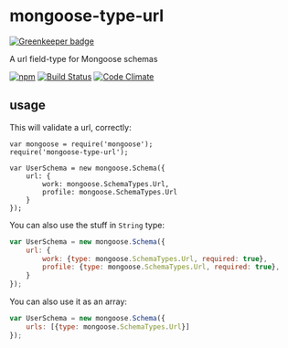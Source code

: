# mongoose-type-url

[![Greenkeeper badge](https://badges.greenkeeper.io/konsumer/mongoose-type-url.svg)](https://greenkeeper.io/)

A url field-type for Mongoose schemas

[![npm](https://nodei.co/npm/mongoose-type-url.png)](https://www.npmjs.com/package/mongoose-type-url)
[![Build Status](https://travis-ci.org/konsumer/mongoose-type-url.svg?branch=master)](https://travis-ci.org/konsumer/mongoose-type-url)
[![Code Climate](https://codeclimate.com/github/konsumer/mongoose-type-url/badges/gpa.svg)](https://codeclimate.com/github/konsumer/mongoose-type-url)

## usage

This will validate a url, correctly:

```
var mongoose = require('mongoose');
require('mongoose-type-url');

var UserSchema = new mongoose.Schema({
    url: {
        work: mongoose.SchemaTypes.Url,
        profile: mongoose.SchemaTypes.Url
    }
});
```

You can also use the stuff in `String` type:

```javascript
var UserSchema = new mongoose.Schema({
    url: {
        work: {type: mongoose.SchemaTypes.Url, required: true},
        profile: {type: mongoose.SchemaTypes.Url, required: true},
    }
});
```

You can also use it as an array:


```javascript
var UserSchema = new mongoose.Schema({
    urls: [{type: mongoose.SchemaTypes.Url}]
});
```